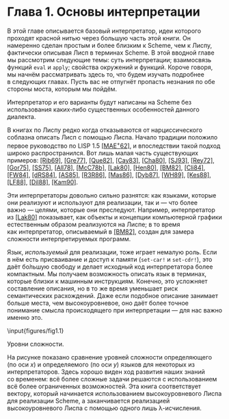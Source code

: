 # Глава 1. Основы интерпретации

В этой главе описывается базовый интерпретатор, идеи которого проходят красной нитью через большую часть этой книги.
Он намеренно сделан простым и более близким к Scheme, чем к Лиспу, фактически описывая Лисп в терминах Scheme.
В этой вводной главе мы рассмотрим следующие темы: суть интерпретации;
взаимосвязь функций `eval` и `apply`; свойства окружений и функций.
Короче говоря, мы начнём рассматривать здесь то, что будем изучать подробнее в следующих главах.
Пусть вас не отпугнёт пропасть незнания по обе стороны моста, которым мы пойдём.

Интерпретатор и его варианты будут написаны на Scheme без использования каких‑либо существенных особенностей данного диалекта.

В книгах по Лиспу редко когда отказываются от нарциссического соблазна описать Лисп с помощью Лиспа.
Начало традиции положило первое руководство по LISP 1.5 [[MAE<sup>+</sup>62]](zz_bibliography.html#mae+62),
и впоследствии такой подход широко распространился.
Вот лишь малая часть существующих примеров:
[[Rib69]](zz_bibliography.html#rib69), [[Gre77]](zz_bibliography.html#gre77),
[[Que82]](zz_bibliography.html#que82), [[Cay83]](zz_bibliography.html#cay83),
[[Cha80]](zz_bibliography.html#cha80), [[SJ93]](zz_bibliography.html#sj93),
[[Rey72]](zz_bibliography.html#rey72), [[Gor75]](zz_bibliography.html#gor75),
[[SS75]](zz_bibliography.html#ss75),   [[All78]](zz_bibliography.html#all78),
[[McC78b]](zz_bibliography.html#mcc78b), [[Lak80]](zz_bibliography.html#lak80),
[[Hen80]](zz_bibliography.html#hen80), [[BM82]](zz_bibliography.html#bm82),
[[Cli84]](zz_bibliography.html#cli84), [[FW84]](zz_bibliography.html#fw84),
[[dRS84]](zz_bibliography.html#drs84), [[AS85]](zz_bibliography.html#as85),
[[R3R86]](zz_bibliography.html#r3r86), [[Mas86]](zz_bibliography.html#mas86),
[[Dyb87]](zz_bibliography.html#dyb87), [[WH89]](zz_bibliography.html#wh89),
[[Kes88]](zz_bibliography.html#kes88), [[LF88]](zz_bibliography.html#lf88),
[[Dil88]](zz_bibliography.html#dil88), [[Kam90]](zz_bibliography.html#kam90).

Эти интерпретаторы довольно сильно разнятся: как языками, которые они реализуют и используют для реализации,
так и — что более важно — целями, которые они преследуют.
Например, интерпретатор из [[Lak80]](zz_bibliography.html#lak80) показывает,
как объекты и концепции компьютерной графики естественным образом реализуются на Лиспе;
в то время как интерпретатор, описываемый в [[BM82]](zz_bibliography.html#bm82),
создан для замера сложности интерпретируемых программ.

<a id="indexR:язык!реализации"></a>
<a id="indexR:язык!реализуемый"></a>
Язык, *используемый* для реализации, тоже играет немалую роль.
Если в нём есть присваивание и доступ к памяти (`set-car!` и `set-cdr!`),
это даёт бо́льшую свободу и делает исходный код интерпретатора более компактным.
Мы получаем возможность описать язык в терминах, которые близки к машинным инструкциям.
Конечно, это усложняет составление описания, но в то же время уменьшает риск семантических расхождений.
Даже если подобное описание занимает больше места, чем высокоуровневое,
оно даёт более точное понимание смысла происходящего при интерпретации — для нас важно именно это.

\input{figures/fig1.1}
<p class="caption">Уровни сложности.</p>

На рисунке показано сравнение уровней сложности определяющего (по оси *x*)
и определяемого (по оси *y*) языков для некоторых из интерпретаторов.
Здесь хорошо виден ход развития наших знаний со временем:
всё более сложные задачи решаются с использованием всё более ограниченных возможностей.
Эта книга соответствует вектору, который начинается использованием
высокоуровневого Лиспа для реализации Scheme, а заканчивается реализацией
высокоуровневого Лиспа с помощью одного лишь λ-исчисления.
